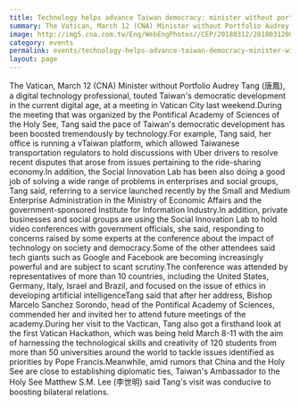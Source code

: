 ```yaml
---
title: Technology helps advance Taiwan democracy: minister without portfolio
summary: The Vatican, March 12 (CNA) Minister without Portfolio Audrey Tang Programme''s World Urban Forum via live broadcast earlier this week.
image: http://img5.cna.com.tw/Eng/WebEngPhotos//CEP/20180312/201803120009t0001.jpg
category: events
permalink: events/technology-helps-advance-taiwan-democracy-minister-without-portfolio/
layout: page
---
```

The Vatican, March 12 (CNA) Minister without Portfolio Audrey Tang (唐鳳), a digital technology professional, touted Taiwan's democratic development in the current digital age, at a meeting in Vatican City last weekend.During the meeting that was organized by the Pontifical Academy of Sciences of the Holy See, Tang said the pace of Taiwan's democratic development has been boosted tremendously by technology.For example, Tang said, her office is running a vTaiwan platform, which allowed Taiwanese transportation regulators to hold discussions with Uber drivers to resolve recent disputes that arose from issues pertaining to the ride-sharing economy.In addition, the Social Innovation Lab has been also doing a good job of solving a wide range of problems in enterprises and social groups, Tang said, referring to a service launched recently by the Small and Medium Enterprise Administration in the Ministry of Economic Affairs and the government-sponsored Institute for Information Industry.In addition, private businesses and social groups are using the Social Innovation Lab to hold video conferences with government officials, she said, responding to concerns raised by some experts at the conference about the impact of technology on society and democracy.Some of the other attendees said tech giants such as Google and Facebook are becoming increasingly powerful and are subject to scant scrutiny.The conference was attended by representatives of more than 10 countries, including the United States, Germany, Italy, Israel and Brazil, and focused on the issue of ethics in developing artificial intelligenceTang said that after her address, Bishop Marcelo Sanchez Sorondo, head of the Pontifical Academy of Sciences, commended her and invited her to attend future meetings of the academy.During her visit to the Vactican, Tang also got a firsthand look at the first Vatican Hackathon, which was being held March 8-11 with the aim of harnessing the technological skills and creativity of 120 students from more than 50 universities around the world to tackle issues identified as priorities by Pope Francis.Meanwhile, amid rumors that China and the Holy See are close to establishing diplomatic ties, Taiwan's Ambassador to the Holy See Matthew S.M. Lee (李世明) said Tang's visit was conducive to boosting bilateral relations.

